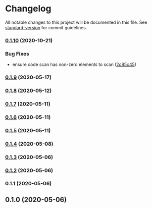 # Changelog

All notable changes to this project will be documented in this file. See [standard-version](https://github.com/conventional-changelog/standard-version) for commit guidelines.

### [0.1.10](https://github.com/grendel-consulting/static-site-template/compare/v0.1.9...v0.1.10) (2020-10-21)


### Bug Fixes

* ensure code scan has non-zero elements to scan ([2c85c45](https://github.com/grendel-consulting/static-site-template/commit/2c85c4562c0951ac4ab8c8827e35d623e2a6f515))

### [0.1.9](https://github.com/grendel-consulting/static-site-template/compare/v0.1.8...v0.1.9) (2020-05-17)

### [0.1.8](https://github.com/grendel-consulting/static-site-template/compare/v0.1.7...v0.1.8) (2020-05-12)

### [0.1.7](https://github.com/grendel-consulting/static-site-template/compare/v0.1.6...v0.1.7) (2020-05-11)

### [0.1.6](https://github.com/grendel-consulting/static-site-template/compare/v0.1.5...v0.1.6) (2020-05-11)

### [0.1.5](https://github.com/grendel-consulting/static-site-template/compare/v0.1.4...v0.1.5) (2020-05-11)

### [0.1.4](https://github.com/grendel-consulting/static-site-template/compare/v0.1.3...v0.1.4) (2020-05-08)

### [0.1.3](https://github.com/grendel-consulting/static-site-template/compare/v0.1.2...v0.1.3) (2020-05-06)

### [0.1.2](https://github.com/grendel-consulting/static-site-template/compare/v0.1.1...v0.1.2) (2020-05-06)

### 0.1.1 (2020-05-06)

## 0.1.0 (2020-05-06)
